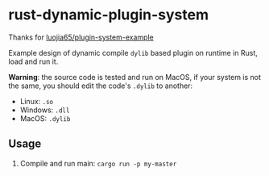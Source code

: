 # rust-dynamic-plugin-system

Thanks for [luojia65/plugin-system-example](https://github.com/luojia65/plugin-system-example)

Example design of dynamic compile `dylib` based plugin on runtime in Rust, load and run it.

**Warning**: the source code is tested and run on MacOS, if your system is not the same, you should edit the code's `.dylib` to another:

* Linux: `.so`
* Windows: `.dll`
* MacOS: `.dylib`

## Usage

1. Compile and run main: `cargo run -p my-master`
